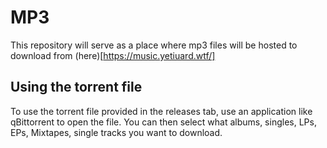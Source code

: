 # MP3

This repository will serve as a place where mp3 files will be hosted to download from (here)[https://music.yetiuard.wtf/]

## Using the torrent file

To use the torrent file provided in the releases tab, use an application like qBittorrent to open the file. You can then select what albums, singles, LPs, EPs, Mixtapes, single tracks you want to download.
